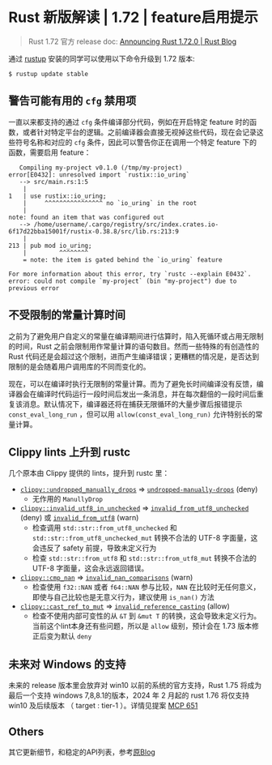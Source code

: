 # Rust 新版解读 | 1.72 | feature启用提示

> Rust 1.72 官方 release doc: [Announcing Rust 1.72.0 | Rust Blog](https://blog.rust-lang.org/2023/08/24/Rust-1.72.0.html)

通过 [rustup](https://www.rust-lang.org/tools/install) 安装的同学可以使用以下命令升级到 1.72 版本:

```shell
$ rustup update stable
```

## 警告可能有用的 `cfg` 禁用项

一直以来都支持的通过 `cfg` 条件编译部分代码，例如在开启特定 feature 时的函数，或者针对特定平台的逻辑。之前编译器会直接无视掉这些代码，现在会记录这些符号名称和对应的 `cfg` 条件，因此可以警告你正在调用一个特定 feature 下的函数，需要启用 feature：

```text
   Compiling my-project v0.1.0 (/tmp/my-project)
error[E0432]: unresolved import `rustix::io_uring`
   --> src/main.rs:1:5
    |
1   | use rustix::io_uring;
    |     ^^^^^^^^^^^^^^^^ no `io_uring` in the root
    |
note: found an item that was configured out
   --> /home/username/.cargo/registry/src/index.crates.io-6f17d22bba15001f/rustix-0.38.8/src/lib.rs:213:9
    |
213 | pub mod io_uring;
    |         ^^^^^^^^
    = note: the item is gated behind the `io_uring` feature

For more information about this error, try `rustc --explain E0432`.
error: could not compile `my-project` (bin "my-project") due to previous error
```

## 不受限制的常量计算时间

之前为了避免用户自定义的常量在编译期间进行估算时，陷入死循环或占用无限制的时间，Rust 之前会限制用作常量计算的语句数目。然而一些特殊的有创造性的 Rust 代码还是会超过这个限制，进而产生编译错误；更糟糕的情况是，是否达到限制的是会随着用户调用库的不同而变化的。

现在，可以在编译时执行无限制的常量计算。而为了避免长时间编译没有反馈，编译器会在编译时代码运行一段时间后发出一条消息，并在每次翻倍的一段时间后重复该消息。默认情况下，编译器还将在捕获无限循环的大量步骤后报错提示 `const_eval_long_run` ，但可以用 `allow(const_eval_long_run)` 允许特别长的常量计算。

## Clippy lints 上升到 rustc

几个原本由 Clippy 提供的 lints，提升到 rustc 里：

* [`clippy::undropped_manually_drops`](https://rust-lang.github.io/rust-clippy/rust-1.71.0/index.html#undropped_manually_drops) => [`undropped-manually-drops`](https://doc.rust-lang.org/1.72.0/rustc/lints/listing/deny-by-default.html#undropped-manually-drops) (deny) 
  * 无作用的 `ManullyDrop`
* [`clippy::invalid_utf8_in_unchecked`](https://rust-lang.github.io/rust-clippy/rust-1.71.0/index.html#invalid_utf8_in_unchecked) => [`invalid_from_utf8_unchecked`](https://doc.rust-lang.org/1.72.0/rustc/lints/listing/deny-by-default.html#invalid-from-utf8-unchecked) (deny) 或 [`invalid_from_utf8`](https://doc.rust-lang.org/1.72.0/rustc/lints/listing/warn-by-default.html#invalid-from-utf8) (warn)
  * 检查调用 `std::str::from_utf8_unchecked` 和 `std::str::from_utf8_unchecked_mut` 转换不合法的 UTF-8 字面量，这会违反了 safety 前提，导致未定义行为
  * 检查 `std::str::from_utf8` 和 `std::str::from_utf8_mut` 转换不合法的 UTF-8 字面量，这会永远返回错误。
* [`clippy::cmp_nan`](https://rust-lang.github.io/rust-clippy/rust-1.71.0/index.html#cmp_nan) => [`invalid_nan_comparisons`](https://doc.rust-lang.org/1.72.0/rustc/lints/listing/warn-by-default.html#invalid-nan-comparisons) (warn)
  * 检查使用 `f32::NAN` 或者 `f64::NAN` 参与比较，`NAN` 在比较时无任何意义，即使与自己比较也是无意义行为，建议使用 `is_nan()` 方法
* [`clippy::cast_ref_to_mut`](https://rust-lang.github.io/rust-clippy/rust-1.71.0/index.html#cast_ref_to_mut) => [`invalid_reference_casting`](https://doc.rust-lang.org/1.72.0/rustc/lints/listing/allowed-by-default.html#invalid-reference-casting) (allow)
  * 检查不使用内部可变性的从 `&T` 到 `&mut T` 的转换，这会导致未定义行为。当前这个lint本身还有些问题，所以是 `allow` 级别，预计会在 1.73 版本修正后变为默认 `deny` 

## 未来对 Windows 的支持

未来的 release 版本里会放弃对 win10 以前的系统的官方支持，Rust 1.75 将成为最后一个支持 windows 7,8,8.1的版本，2024 年 2 月起的 rust 1.76 将仅支持 win10 及后续版本 （ target : tier-1 ）。详情见提案 [MCP 651](https://github.com/rust-lang/compiler-team/issues/651)


## Others

其它更新细节，和稳定的API列表，参考[原Blog](https://blog.rust-lang.org/2023/08/24/Rust-1.72.0.html#stabilized-apis)
